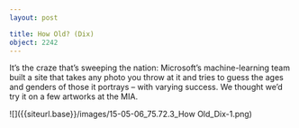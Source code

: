 ```yaml
---
layout: post

title: How Old? (Dix)
object: 2242
---
```

It’s the craze that’s sweeping the nation: Microsoft’s machine-learning team built a site that takes any photo you throw at it and tries to guess the ages and genders of those it portrays – with varying success. We thought we’d try it on a few artworks at the MIA.

![]({{siteurl.base}}/images/15-05-06_75.72.3_How Old_Dix-1.png)

